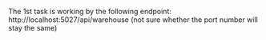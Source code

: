 The 1st task is working by the following endpoint: http://localhost:5027/api/warehouse (not sure whether the port number will stay the same)

